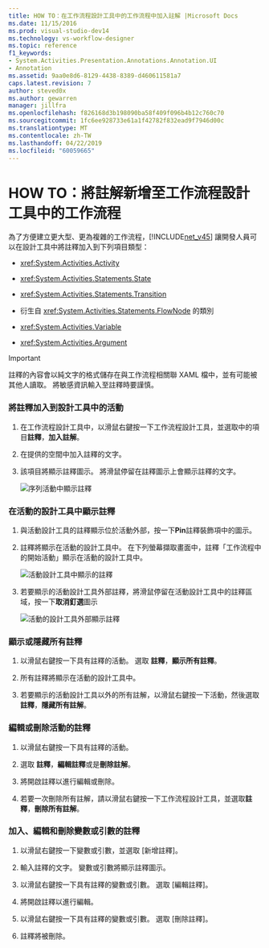 ```yaml
---
title: HOW TO：在工作流程設計工具中的工作流程中加入註解 |Microsoft Docs
ms.date: 11/15/2016
ms.prod: visual-studio-dev14
ms.technology: vs-workflow-designer
ms.topic: reference
f1_keywords:
- System.Activities.Presentation.Annotations.Annotation.UI
- Annotation
ms.assetid: 9aa0e8d6-8129-4438-8389-d460611581a7
caps.latest.revision: 7
author: steved0x
ms.author: gewarren
manager: jillfra
ms.openlocfilehash: f826168d3b198090ba58f409f096b4b12c760c70
ms.sourcegitcommit: 1fc6ee928733e61a1f42782f832ead9f7946d00c
ms.translationtype: MT
ms.contentlocale: zh-TW
ms.lasthandoff: 04/22/2019
ms.locfileid: "60059665"
---
```

# <a name="how-to-add-comments-to-a-workflow-in-the-workflow-designer"></a>HOW TO：將註解新增至工作流程設計工具中的工作流程
為了方便建立更大型、更為複雜的工作流程，[!INCLUDE[net_v45](../includes/net-v45-md.md)] 讓開發人員可以在設計工具中將註釋加入到下列項目類型：  
  
- <xref:System.Activities.Activity>  
  
- <xref:System.Activities.Statements.State>  
  
- <xref:System.Activities.Statements.Transition>  
  
- 衍生自 <xref:System.Activities.Statements.FlowNode> 的類別  
  
- <xref:System.Activities.Variable>  
  
- <xref:System.Activities.Argument>  
  
> [!IMPORTANT]
>  註釋的內容會以純文字的格式儲存在與工作流程相關聯 XAML 檔中，並有可能被其他人讀取。 將敏感資訊輸入至註釋時要謹慎。  
  
### <a name="adding-an-annotation-to-an-activity-in-the-designer"></a>將註釋加入到設計工具中的活動  
  
1. 在工作流程設計工具中，以滑鼠右鍵按一下工作流程設計工具，並選取中的項目**註釋**，**加入註解**。  
  
2. 在提供的空間中加入註釋的文字。  
  
3. 該項目將顯示註釋圖示。 將滑鼠停留在註釋圖示上會顯示註釋的文字。  
  
     ![序列活動中顯示註釋](../workflow-designer/media/annotation.png "註釋")  
  
### <a name="displaying-an-annotation-in-an-activitys-designer"></a>在活動的設計工具中顯示註釋  
  
1. 與活動設計工具的註釋顯示位於活動外部，按一下**Pin**註釋裝飾項中的圖示。  
  
2. 註釋將顯示在活動的設計工具中。 在下列螢幕擷取畫面中，註釋「工作流程中的開始活動」顯示在活動的設計工具中。  
  
     ![活動設計工具中顯示的註釋](../workflow-designer/media/annotationindesigner.png "AnnotationInDesigner")  
  
3. 若要顯示的活動設計工具外部註釋，將滑鼠停留在活動設計工具中的註釋區域，按一下**取消釘選**圖示  
  
     ![活動的設計工具外部顯示註釋](../workflow-designer/media/annotationoutsidedesigner.png "AnnotationOutsideDesigner")  
  
### <a name="showing-or-hiding-all-annotations"></a>顯示或隱藏所有註釋  
  
1. 以滑鼠右鍵按一下具有註釋的活動。 選取 **註釋**，**顯示所有註釋**。  
  
2. 所有註釋將顯示在活動的設計工具中。  
  
3. 若要顯示的活動設計工具以外的所有註解，以滑鼠右鍵按一下活動，然後選取**註釋**，**隱藏所有註解**。  
  
### <a name="editing-or-deleting-an-annotation-for-an-activity"></a>編輯或刪除活動的註釋  
  
1. 以滑鼠右鍵按一下具有註釋的活動。  
  
2. 選取 **註釋**，**編輯註釋**或是**刪除註解**。  
  
3. 將開啟註釋以進行編輯或刪除。  
  
4. 若要一次刪除所有註解，請以滑鼠右鍵按一下工作流程設計工具，並選取**註釋**，**刪除所有註解**。  
  
### <a name="adding-editing-and-deleting-an-annotation-for-a-variable-or-argument"></a>加入、編輯和刪除變數或引數的註釋  
  
1. 以滑鼠右鍵按一下變數或引數，並選取 [新增註釋]。  
  
2. 輸入註釋的文字。 變數或引數將顯示註釋圖示。  
  
3. 以滑鼠右鍵按一下具有註釋的變數或引數。 選取 [編輯註釋]。  
  
4. 將開啟註釋以進行編輯。  
  
5. 以滑鼠右鍵按一下具有註釋的變數或引數。 選取 [刪除註釋]。  
  
6. 註釋將被刪除。